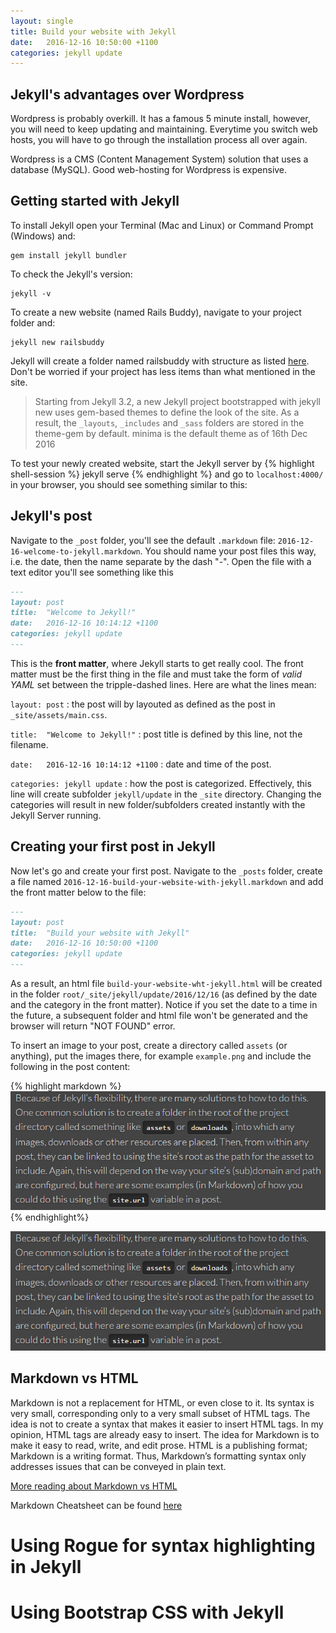 ```yaml
---
layout: single
title: Build your website with Jekyll
date:   2016-12-16 10:50:00 +1100
categories: jekyll update
---
```


## Jekyll's advantages over Wordpress
Wordpress is probably overkill. It has a famous 5 minute install, however, you will need to keep updating and maintaining. Everytime you switch web hosts, you will have to go through the installation process all over again.

Wordpress is a CMS (Content Management System) solution that uses a database (MySQL). Good web-hosting for Wordpress is expensive.

## Getting started with Jekyll

To install Jekyll open your Terminal (Mac and Linux) or Command Prompt (Windows) and:
```shell
gem install jekyll bundler
```

To check the Jekyll's version:
```
jekyll -v
```

To create a new website (named Rails Buddy), navigate to your project folder and:
```shell
jekyll new railsbuddy
```

Jekyll will create a folder named railsbuddy with structure as listed [here](https://jekyllrb.com/docs/structure/). Don't be worried if your project has less items than what mentioned in the site.

> Starting from Jekyll 3.2, a new Jekyll project bootstrapped with jekyll new uses gem-based themes to define the look of the site. As a result, the `_layouts`, `_includes` and `_sass` folders are stored in the theme-gem by default. minima is the default theme as of 16th Dec 2016

To test your newly created website, start the Jekyll server by
{% highlight shell-session %}
jekyll serve
{% endhighlight %}
and go to `localhost:4000/` in your browser, you should see something similar to this:


## Jekyll's post
Navigate to the `_post` folder, you'll see the default `.markdown` file: `2016-12-16-welcome-to-jekyll.markdown`. You should name your post files this way, i.e. the date, then the name separate by the dash "-". Open the file with a text editor you'll see something like this
```markdown
---
layout: post
title:  "Welcome to Jekyll!"
date:   2016-12-16 10:14:12 +1100
categories: jekyll update
---
```

This is the **front matter**, where Jekyll starts to get really cool. The front matter must be the first thing in the file and must take the form of *valid YAML* set between the tripple-dashed lines. Here are what the lines mean:

`layout: post` : the post will by layouted as defined as the post in `_site/assets/main.css`.

`title:  "Welcome to Jekyll!"` : post title is defined by this line, not the filename.

`date:   2016-12-16 10:14:12 +1100` : date and time of the post.

`categories: jekyll update` : how the post is categorized. Effectively, this line will create subfolder `jekyll/update` in the `_site` directory. Changing the categories will result in new folder/subfolders created instantly with the Jekyll Server running.

## Creating your first post in Jekyll
Now let's go and create your first post. Navigate to the `_posts` folder, create a file named `2016-12-16-build-your-website-with-jekyll.markdown` and add the front matter below to the file:

```markdown
---
layout: post
title:  "Build your website with Jekyll"
date:   2016-12-16 10:50:00 +1100
categories: jekyll update
---
```

As a result, an html file `build-your-website-wht-jekyll.html` will be created in the folder `root/_site/jekyll/update/2016/12/16` (as defined by the date and the category in the front matter). Notice if you set the date to a time in the future, a subsequent folder and html file won't be generated and the browser will return "NOT FOUND" error.

To insert an image to your post, create a directory called `assets` (or anything), put the images there, for example `example.png` and include the following in the post content:

{% highlight markdown %}
![My screenshot](/assets/images/example.png)
{% endhighlight%}

![My screenshot](assets/images/example.png)

## Markdown vs HTML

Markdown is not a replacement for HTML, or even close to it. Its syntax is very small, corresponding only to a very small subset of HTML tags. The idea is not to create a syntax that makes it easier to insert HTML tags. In my opinion, HTML tags are already easy to insert. The idea for Markdown is to make it easy to read, write, and edit prose. HTML is a publishing format; Markdown is a writing format. Thus, Markdown’s formatting syntax only addresses issues that can be conveyed in plain text.

[More reading about Markdown vs HTML](https://daringfireball.net/projects/markdown/syntax#html)

Markdown Cheatsheet can be found [here](https://github.com/adam-p/markdown-here/wiki/Markdown-Cheatsheet)


<h1 class="">Using Rogue for syntax highlighting in Jekyll</h1>
<h1 class="">Using Bootstrap CSS with Jekyll </h1>
